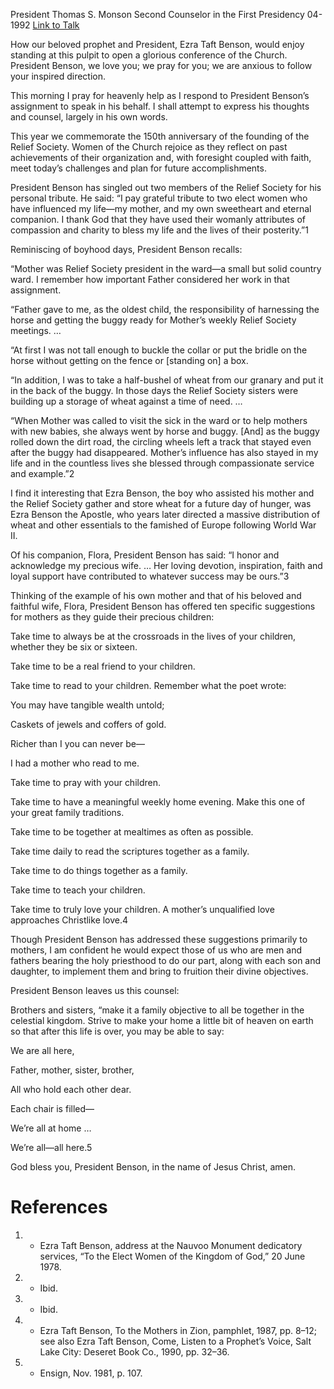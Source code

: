President Thomas S. Monson
Second Counselor in the First Presidency
04-1992
[Link to Talk](https://www.churchofjesuschrist.org/study/general-conference/1992/04/memories-of-yesterday-counsel-for-today?lang=eng)

How our beloved prophet and President, Ezra Taft Benson, would enjoy standing at this pulpit to open a glorious conference of the Church. President Benson, we love you; we pray for you; we are anxious to follow your inspired direction.

This morning I pray for heavenly help as I respond to President Benson’s assignment to speak in his behalf. I shall attempt to express his thoughts and counsel, largely in his own words.

This year we commemorate the 150th anniversary of the founding of the Relief Society. Women of the Church rejoice as they reflect on past achievements of their organization and, with foresight coupled with faith, meet today’s challenges and plan for future accomplishments.

President Benson has singled out two members of the Relief Society for his personal tribute. He said: “I pay grateful tribute to two elect women who have influenced my life—my mother, and my own sweetheart and eternal companion. I thank God that they have used their womanly attributes of compassion and charity to bless my life and the lives of their posterity.”1

Reminiscing of boyhood days, President Benson recalls:

“Mother was Relief Society president in the ward—a small but solid country ward. I remember how important Father considered her work in that assignment.

“Father gave to me, as the oldest child, the responsibility of harnessing the horse and getting the buggy ready for Mother’s weekly Relief Society meetings. …

“At first I was not tall enough to buckle the collar or put the bridle on the horse without getting on the fence or [standing on] a box.

“In addition, I was to take a half-bushel of wheat from our granary and put it in the back of the buggy. In those days the Relief Society sisters were building up a storage of wheat against a time of need. …

“When Mother was called to visit the sick in the ward or to help mothers with new babies, she always went by horse and buggy. [And] as the buggy rolled down the dirt road, the circling wheels left a track that stayed even after the buggy had disappeared. Mother’s influence has also stayed in my life and in the countless lives she blessed through compassionate service and example.”2

I find it interesting that Ezra Benson, the boy who assisted his mother and the Relief Society gather and store wheat for a future day of hunger, was Ezra Benson the Apostle, who years later directed a massive distribution of wheat and other essentials to the famished of Europe following World War II.

Of his companion, Flora, President Benson has said: “I honor and acknowledge my precious wife. … Her loving devotion, inspiration, faith and loyal support have contributed to whatever success may be ours.”3

Thinking of the example of his own mother and that of his beloved and faithful wife, Flora, President Benson has offered ten specific suggestions for mothers as they guide their precious children:





Take time to always be at the crossroads in the lives of your children, whether they be six or sixteen.





Take time to be a real friend to your children.





Take time to read to your children. Remember what the poet wrote:





You may have tangible wealth untold;

Caskets of jewels and coffers of gold.

Richer than I you can never be—

I had a mother who read to me.









Take time to pray with your children.





Take time to have a meaningful weekly home evening. Make this one of your great family traditions.





Take time to be together at mealtimes as often as possible.





Take time daily to read the scriptures together as a family.





Take time to do things together as a family.





Take time to teach your children.





Take time to truly love your children. A mother’s unqualified love approaches Christlike love.4





Though President Benson has addressed these suggestions primarily to mothers, I am confident he would expect those of us who are men and fathers bearing the holy priesthood to do our part, along with each son and daughter, to implement them and bring to fruition their divine objectives.

President Benson leaves us this counsel:

Brothers and sisters, “make it a family objective to all be together in the celestial kingdom. Strive to make your home a little bit of heaven on earth so that after this life is over, you may be able to say:





We are all here,

Father, mother, sister, brother,

All who hold each other dear.

Each chair is filled—

We’re all at home …

We’re all—all here.5





God bless you, President Benson, in the name of Jesus Christ, amen.

# References
1. - Ezra Taft Benson, address at the Nauvoo Monument dedicatory services, “To the Elect Women of the Kingdom of God,” 20 June 1978.
2. - Ibid.
3. - Ibid.
4. - Ezra Taft Benson, To the Mothers in Zion, pamphlet, 1987, pp. 8–12; see also Ezra Taft Benson, Come, Listen to a Prophet’s Voice, Salt Lake City: Deseret Book Co., 1990, pp. 32–36.
5. - Ensign, Nov. 1981, p. 107.
